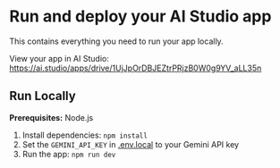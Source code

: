 
# Run and deploy your AI Studio app

This contains everything you need to run your app locally.

View your app in AI Studio: https://ai.studio/apps/drive/1UjJpOrDBJEZtrPRjzB0W0g9YV_aLL35n

## Run Locally

**Prerequisites:**  Node.js


1. Install dependencies:
   `npm install`
2. Set the `GEMINI_API_KEY` in [.env.local](.env.local) to your Gemini API key
3. Run the app:
   `npm run dev`
